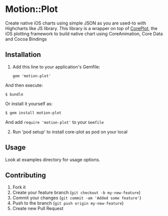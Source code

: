 # Motion::Plot

Create native iOS charts using simple JSON as you are used-to with Highcharts like JS library. 
This library is a wrapper on top of [CorePlot](https://code.google.com/p/core-plot/), the iOS plotting framework to build native chart using CoreAnimation, Core Data and Cocoa Bindings

## Installation

1. Add this line to your application's Gemfile:

    `gem 'motion-plot'`

  And then execute:

    $ bundle

  Or install it yourself as:

    $ gem install motion-plot

  And add `require 'motion-plot'` to your `Gemfile`

2. Run 'pod setup' to install core-plot as pod on your local

## Usage

  Look at examples directory for usage options.

## Contributing

1. Fork it
2. Create your feature branch (`git checkout -b my-new-feature`)
3. Commit your changes (`git commit -am 'Added some feature'`)
4. Push to the branch (`git push origin my-new-feature`)
5. Create new Pull Request
